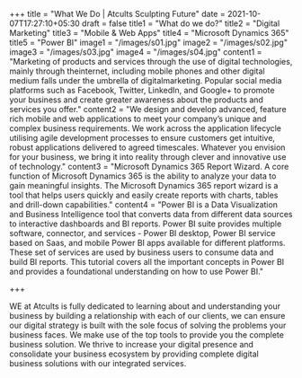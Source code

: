 +++
title = "What We Do | Atcults Sculpting Future"
date = 2021-10-07T17:27:10+05:30
draft = false
title1 = "What do we do?"
title2 = "Digital Marketing"
title3 = "Mobile & Web Apps"
title4 = "Microsoft Dynamics 365"
title5 = "Power BI"
image1 = "/images/s01.jpg"
image2 = "/images/s02.jpg"
image3 = "/images/s03.jpg"
image4 = "/images/s04.jpg"
content1 = "Marketing of products and services through the use of digital technologies, mainly through theinternet, including mobile phones and other digital medium falls under the umbrella of digitalmarketing. Popular social media platforms such as Facebook, Twitter, LinkedIn, and Google+ to promote your business and create greater awareness about the products and services you offer."
content2 = "We design and develop advanced, feature rich mobile and web applications to meet your company’s unique and complex business requirements. We work across the application lifecycle utilising agile development processes to ensure customers get intuitive, robust applications delivered to agreed timescales. Whatever you envision for your business, we bring it into reality through clever and innovative use of technology."
content3 = "Microsoft Dynamics 365 Report Wizard. A core function of Microsoft Dynamics 365 is the ability to analyze your data to gain meaningful insights. The Microsoft Dynamics 365 report wizard is a tool that helps users quickly and easily create reports with charts, tables and drill-down capabilities."
content4 = "Power BI is a Data Visualization and Business Intelligence tool that converts data from different data sources to interactive dashboards and BI reports. Power BI suite provides multiple software, connector, and services - Power BI desktop, Power BI service based on Saas, and mobile Power BI apps available for different platforms. These set of services are used by business users to consume data and build BI reports. This tutorial covers all the important concepts in Power BI and provides a foundational understanding on how to use Power BI."

+++


WE at Atcults is fully dedicated to learning about and understanding your business by building a relationship with each of our clients, we can ensure our digital strategy is built with the sole focus of solving the problems your business faces. We make use of the top tools to provide you the complete business solution. We thrive to increase your digital presence and consolidate your business ecosystem by providing complete digital business solutions with our integrated services.
